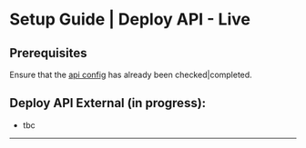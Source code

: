 # Setup Guide | Deploy API - Live

## Prerequisites
Ensure that the [api config](api_config.md) has already been checked|completed. <br>

## **Deploy API External** (in progress):

- tbc


---

